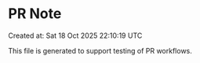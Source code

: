 # PR Note

Created at: Sat 18 Oct 2025 22:10:19 UTC

This file is generated to support testing of PR workflows.
